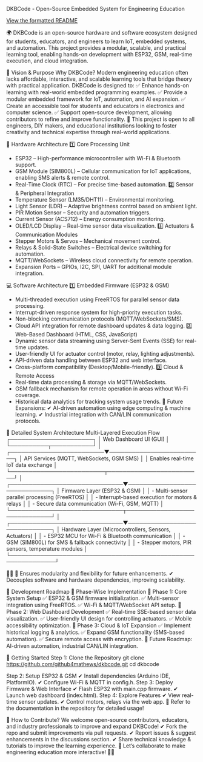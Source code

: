 DKBCode - Open-Source Embedded System for Engineering Education

[View the formatted README]((https://github4mathews.github.io/dkbcode/))


🌍 DKBCode is an open-source hardware and software ecosystem designed for students, educators, and engineers to learn IoT, embedded systems, and automation. This project provides a modular, scalable, and practical learning tool, enabling hands-on development with ESP32, GSM, real-time execution, and cloud integration.

📌 Vision & Purpose
Why DKBCode?
Modern engineering education often lacks affordable, interactive, and scalable learning tools that bridge theory with practical application. DKBCode is designed to:
✅ Enhance hands-on learning with real-world embedded programming examples.
✅ Provide a modular embedded framework for IoT, automation, and AI expansion.
✅ Create an accessible tool for students and educators in electronics and computer science.
✅ Support open-source development, allowing contributors to refine and improve functionality.
📡 This project is open to all engineers, DIY makers, and educational institutions looking to foster creativity and technical expertise through real-world applications.

🔧 Hardware Architecture
1️⃣ Core Processing Unit
- ESP32 – High-performance microcontroller with Wi-Fi & Bluetooth support.
- GSM Module (SIM800L) – Cellular communication for IoT applications, enabling SMS alerts & remote control.
- Real-Time Clock (RTC) – For precise time-based automation.
2️⃣ Sensor & Peripheral Integration
- Temperature Sensor (LM35/DHT11) – Environmental monitoring.
- Light Sensor (LDR) – Adaptive brightness control based on ambient light.
- PIR Motion Sensor – Security and automation triggers.
- Current Sensor (ACS712) – Energy consumption monitoring.
- OLED/LCD Display – Real-time sensor data visualization.
3️⃣ Actuators & Communication Modules
- Stepper Motors & Servos – Mechanical movement control.
- Relays & Solid-State Switches – Electrical device switching for automation.
- MQTT/WebSockets – Wireless cloud connectivity for remote operation.
- Expansion Ports – GPIOs, I2C, SPI, UART for additional module integration.

💻 Software Architecture
1️⃣ Embedded Firmware (ESP32 & GSM)
- Multi-threaded execution using FreeRTOS for parallel sensor data processing.
- Interrupt-driven response system for high-priority execution tasks.
- Non-blocking communication protocols (MQTT/WebSockets/SMS).
- Cloud API integration for remote dashboard updates & data logging.
2️⃣ Web-Based Dashboard (HTML, CSS, JavaScript)
- Dynamic sensor data streaming using Server-Sent Events (SSE) for real-time updates.
- User-friendly UI for actuator control (motor, relay, lighting adjustments).
- API-driven data handling between ESP32 and web interface.
- Cross-platform compatibility (Desktop/Mobile-friendly).
3️⃣ Cloud & Remote Access
- Real-time data processing & storage via MQTT/WebSockets.
- GSM fallback mechanism for remote operation in areas without Wi-Fi coverage.
- Historical data analytics for tracking system usage trends.
📡 Future Expansions:
✔ AI-driven automation using edge computing & machine learning.
✔ Industrial integration with CAN/LIN communication protocols.

📡 Detailed System Architecture
Multi-Layered Execution Flow
                      ┌──────────────────────┐
                      │ Web Dashboard UI (GUI) │
                      └──────────┬───────────┘
                                 │
      ┌─────────────────────────▼─────────────────────────┐
      │  API Services (MQTT, WebSockets, GSM SMS)        │
      │  Enables real-time IoT data exchange             │
      └─────────────────────────┬─────────────────────────┘
                                 │
 ┌──────────────────────────────▼──────────────────────────────┐
 │ Firmware Layer (ESP32 & GSM)                                 │
 │ - Multi-sensor parallel processing (FreeRTOS)               │
 │ - Interrupt-based execution for motors & relays             │
 │ - Secure data communication (Wi-Fi, GSM, MQTT)              │
 └──────────────────────────────┬──────────────────────────────┘
                                 │
 ┌──────────────────────────────▼──────────────────────────────┐
 │ Hardware Layer (Microcontrollers, Sensors, Actuators)       │
 │ - ESP32 MCU for Wi-Fi & Bluetooth communication             │
 │ - GSM (SIM800L) for SMS & fallback connectivity             │
 │ - Stepper motors, PIR sensors, temperature modules          │
 └──────────────────────────────────────────────────────────────┘


✔ Ensures modularity and flexibility for future enhancements.
✔ Decouples software and hardware dependencies, improving scalability.

📖 Development Roadmap
📅 Phase-Wise Implementation
🔹 Phase 1: Core System Setup
✅ ESP32 & GSM firmware initialization.
✅ Multi-sensor integration using FreeRTOS.
✅ Wi-Fi & MQTT/WebSocket API setup.
🔹 Phase 2: Web Dashboard Development
✅ Real-time SSE-based sensor data visualization.
✅ User-friendly UI design for controlling actuators.
✅ Mobile accessibility optimization.
🔹 Phase 3: Cloud & IoT Expansion
✅ Implement historical logging & analytics.
✅ Expand GSM functionality (SMS-based automation).
✅ Secure remote access with encryption.
📡 Future Roadmap: AI-driven automation, industrial CAN/LIN integration.

🚀 Getting Started
Step 1: Clone the Repository
git clone https://github.com/github4mathews/dkbcode.git
cd dkbcode


Step 2: Setup ESP32 & GSM
✔ Install dependencies (Arduino IDE, PlatformIO).
✔ Configure Wi-Fi & MQTT in config.h.
Step 3: Deploy Firmware & Web Interface
✔ Flash ESP32 with main.cpp firmware.
✔ Launch web dashboard (index.html).
Step 4: Explore Features
✔ View real-time sensor updates.
✔ Control motors, relays via the web app.
📖 Refer to the documentation in the repository for detailed usage!

🌟 How to Contribute?
We welcome open-source contributors, educators, and industry professionals to improve and expand DKBCode!
✔ Fork the repo and submit improvements via pull requests.
✔ Report issues & suggest enhancements in the discussions section.
✔ Share technical knowledge & tutorials to improve the learning experience.
🔗 Let’s collaborate to make engineering education more interactive! 🚀🔥

